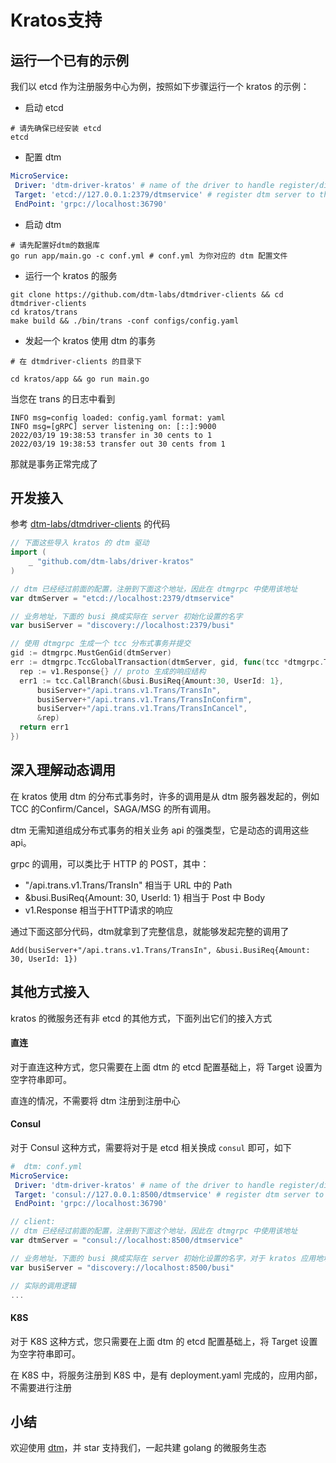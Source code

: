 # Kratos支持

## 运行一个已有的示例

我们以 etcd 作为注册服务中心为例，按照如下步骤运行一个 kratos 的示例：

- 启动 etcd

```shell
# 请先确保已经安装 etcd
etcd
```

- 配置 dtm

```yaml
MicroService:
 Driver: 'dtm-driver-kratos' # name of the driver to handle register/discover
 Target: 'etcd://127.0.0.1:2379/dtmservice' # register dtm server to this url
 EndPoint: 'grpc://localhost:36790'
```

- 启动 dtm

```shell
# 请先配置好dtm的数据库
go run app/main.go -c conf.yml # conf.yml 为你对应的 dtm 配置文件
```

- 运行一个 kratos 的服务

```shell
git clone https://github.com/dtm-labs/dtmdriver-clients && cd dtmdriver-clients
cd kratos/trans
make build && ./bin/trans -conf configs/config.yaml
```

- 发起一个 kratos 使用 dtm 的事务

```
# 在 dtmdriver-clients 的目录下

cd kratos/app && go run main.go
```

当您在 trans 的日志中看到

```
INFO msg=config loaded: config.yaml format: yaml
INFO msg=[gRPC] server listening on: [::]:9000
2022/03/19 19:38:53 transfer in 30 cents to 1
2022/03/19 19:38:53 transfer out 30 cents from 1
```

那就是事务正常完成了



## 开发接入

参考 [dtm-labs/dtmdriver-clients](https://github.com/dtm-labs/dtmdriver-clients/blob/main/gozero/app/main.go) 的代码

```go
// 下面这些导入 kratos 的 dtm 驱动
import (
	_ "github.com/dtm-labs/driver-kratos"
)

// dtm 已经经过前面的配置，注册到下面这个地址，因此在 dtmgrpc 中使用该地址
var dtmServer = "etcd://localhost:2379/dtmservice"

// 业务地址，下面的 busi 换成实际在 server 初始化设置的名字
var busiServer = "discovery://localhost:2379/busi" 

// 使用 dtmgrpc 生成一个 tcc 分布式事务并提交
gid := dtmgrpc.MustGenGid(dtmServer)
err := dtmgrpc.TccGlobalTransaction(dtmServer, gid, func(tcc *dtmgrpc.TccGrpc) err {
  rep := v1.Response{} // proto 生成的响应结构
  err1 := tcc.CallBranch(&busi.BusiReq{Amount:30, UserId: 1},
      busiServer+"/api.trans.v1.Trans/TransIn",
      busiServer+"/api.trans.v1.Trans/TransInConfirm",
      busiServer+"/api.trans.v1.Trans/TransInCancel",
      &rep)
  return err1
})
```

## 深入理解动态调用

在 kratos 使用 dtm 的分布式事务时，许多的调用是从 dtm 服务器发起的，例如 TCC 的Confirm/Cancel，SAGA/MSG 的所有调用。

dtm 无需知道组成分布式事务的相关业务 api 的强类型，它是动态的调用这些api。

grpc 的调用，可以类比于 HTTP 的 POST，其中：

- "/api.trans.v1.Trans/TransIn" 相当于 URL 中的 Path
- &busi.BusiReq{Amount: 30, UserId: 1} 相当于 Post 中 Body
- v1.Response 相当于HTTP请求的响应

通过下面这部分代码，dtm就拿到了完整信息，就能够发起完整的调用了

`Add(busiServer+"/api.trans.v1.Trans/TransIn", &busi.BusiReq{Amount: 30, UserId: 1})`

## 其他方式接入

kratos 的微服务还有非 etcd 的其他方式，下面列出它们的接入方式

#### 直连

对于直连这种方式，您只需要在上面 dtm 的 etcd 配置基础上，将 Target 设置为空字符串即可。

直连的情况，不需要将 dtm 注册到注册中心

#### Consul

对于 Consul 这种方式，需要将对于是 etcd 相关换成 `consul` 即可，如下

```yaml
#  dtm: conf.yml
MicroService:
 Driver: 'dtm-driver-kratos' # name of the driver to handle register/discover
 Target: 'consul://127.0.0.1:8500/dtmservice' # register dtm server to this url
 EndPoint: 'grpc://localhost:36790'
```

```go
// client:
// dtm 已经经过前面的配置，注册到下面这个地址，因此在 dtmgrpc 中使用该地址
var dtmServer = "consul://localhost:8500/dtmservice"

// 业务地址，下面的 busi 换成实际在 server 初始化设置的名字，对于 kratos 应用地址遵循框架即可，不用变动
var busiServer = "discovery://localhost:8500/busi"

// 实际的调用逻辑
...
```

#### K8S

对于 K8S 这种方式，您只需要在上面 dtm 的 etcd 配置基础上，将 Target 设置为空字符串即可。

在 K8S 中，将服务注册到 K8S 中，是有 deployment.yaml 完成的，应用内部，不需要进行注册

## 小结

欢迎使用 [dtm](https://github.com/dtm-labs/dtm)，并 star 支持我们，一起共建 golang 的微服务生态